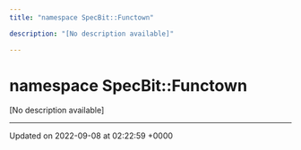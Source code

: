 ```yaml
---
title: "namespace SpecBit::Functown"

description: "[No description available]"

---
```


# namespace SpecBit::Functown

[No description available]






-------------------------------

Updated on 2022-09-08 at 02:22:59 +0000